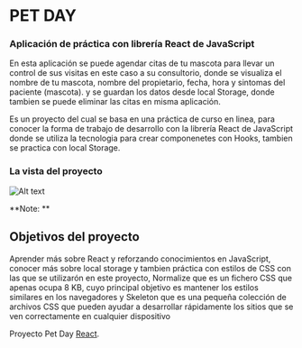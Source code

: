 # PET DAY 

### Aplicación de práctica con librería React de JavaScript

En esta aplicación se puede agendar citas de tu mascota para llevar un control de sus visitas en este caso a su consultorio, donde se visualiza el nombre de tu mascota, nombre del propietario, fecha, hora y sintomas del paciente (mascota).
y se guardan los datos desde local Storage, donde tambien se puede eliminar las citas en misma aplicación.

Es un proyecto del cual se basa en una práctica de curso en linea, para conocer la forma de trabajo de desarrollo con la librería React de JavaScript donde se utiliza la tecnologia para crear componenetes con Hooks, tambien se practica con local Storage.


### La vista del proyecto

![Alt text](cp-app.png "vista pagina")

**Note:  **


## Objetivos del proyecto

Aprender más sobre React y reforzando conocimientos en JavaScript, conocer más sobre local storage y tambien práctica con estilos de CSS con las que se utilizarón en este proyecto, Normalize que es un fichero CSS que apenas ocupa 8 KB,  cuyo principal objetivo es mantener los estilos similares en los navegadores y Skeleton que es una pequeña colección de archivos CSS que pueden ayudar a desarrollar rápidamente los sitios que se ven correctamente en cualquier dispositivo

 Proyecto Pet Day [React](https://).


